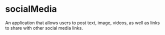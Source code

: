# socialMedia
An application that allows users to post text, image, videos, as well as links to share with other social media links.
